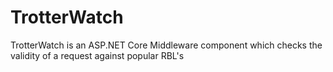 # TrotterWatch
TrotterWatch is an ASP.NET Core Middleware component which checks the validity of a request against popular RBL's
